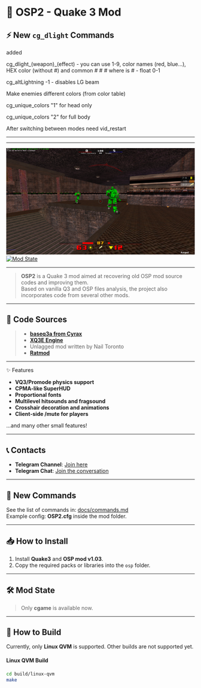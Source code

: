# 🌌 OSP2 - Quake 3 Mod

## ⚡ New `cg_dlight` Commands


added

 cg_dlight_(weapon)_(effect) - you can use 1-9, color names (red, blue...), HEX color (without #) and common # # # where is # - float 0-1
 
 cg_altLightning -1 - disables LG beam


 Make enemies different colors (from color table)
 
 cg_unique_colors  "1" for head only
 
 cg_unique_colors  "2" for full body
 
 After switching between modes need vid_restart

 
---
---

![OSP2 Screenshot](https://github.com/snems/OSP2/blob/master/docs/shot.jpg?raw=true)  
[![Mod State](https://img.shields.io/badge/Mod%20State-Development-yellow)](https://github.com/snems/OSP2)

---

> **OSP2** is a Quake 3 mod aimed at recovering old OSP mod source codes and improving them.  
> Based on vanilla Q3 and OSP files analysis, the project also incorporates code from several other mods.

---

## 📂 Code Sources
> - **[baseq3a from Cyrax](https://github.com/ec-/baseq3a)**
> - **[XQ3E Engine](https://github.com/xq3e/engine)**
> - Unlagged mod written by Nail Toronto
> - **[Ratmod](https://github.com/rdntcntrl/ratoa_gamecode)**

---

✨ Features

- **VQ3/Promode physics support**
- **CPMA-like SuperHUD**
- **Proportional fonts**
- **Multilevel hitsounds and fragsound**
- **Crosshair decoration and animations**
- **Client-side /mute for players**

...and many other small features!

---

## 📞 Contacts

- **Telegram Channel**: [Join here](https://t.me/q3osp2)
- **Telegram Chat**: [Join the conversation](https://t.me/q3_osp2)

---

## 📝 New Commands

See the list of commands in: [docs/commands.md](docs/commands.md)  
Example config: **OSP2.cfg** inside the mod folder.

---

## 📥 How to Install

1. Install **Quake3** and **OSP mod v1.03**.
2. Copy the required packs or libraries into the `osp` folder.

---

## 🛠 Mod State
> Only **cgame** is available now.

---


## 🔨 How to Build

Currently, only **Linux QVM** is supported. Other builds are not supported yet.

#### Linux QVM Build

```bash
cd build/linux-qvm
make
